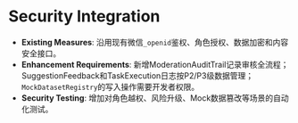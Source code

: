 # Security Integration
- **Existing Measures**: 沿用现有微信`_openid`鉴权、角色授权、数据加密和内容安全接口。
- **Enhancement Requirements**: 新增ModerationAuditTrail记录审核全流程；SuggestionFeedback和TaskExecution日志按P2/P3级数据管理；`MockDatasetRegistry`的写入操作需要开发者权限。
- **Security Testing**: 增加对角色越权、风险升级、Mock数据篡改等场景的自动化测试。
